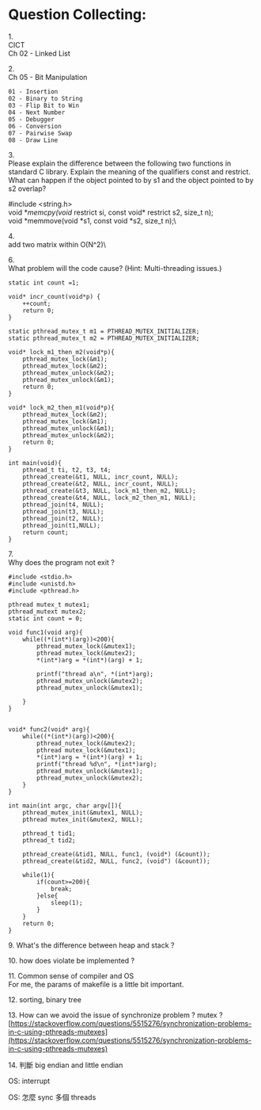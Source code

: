 # Question Collecting:

1.\
CICT\
Ch 02 - Linked List

2.\
Ch 05 - Bit Manipulation

```
01 - Insertion
02 - Binary to String
03 - Flip Bit to Win
04 - Next Number
05 - Debugger
06 - Conversion
07 - Pairwise Swap
08 - Draw Line
```

3.\
Please explain the difference between the following two functions in standard C library. Explain the meaning of the qualifiers const and restrict. What can happen if the object pointed to by s1 and the object pointed to by s2 overlap?

\#include \<string.h>\
void \*_memcpy(void_ restrict si, const void\* restrict s2, size\_t n);\
void \*memmove(void \*s1, const void \*s2, size\_t n);\


4.\
add two matrix within O(N^2)\


6.\
What problem will the code cause? (Hint: Multi-threading issues.)

```
static int count =1;

void* incr_count(void*p) {
    ++count;
    return 0;
}

static pthread_mutex_t m1 = PTHREAD_MUTEX_INITIALIZER;
static pthread_mutex_t m2 = PTHREAD_MUTEX_INITIALIZER;

void* lock_m1_then_m2(void*p){
    pthread_mutex_lock(&m1);
    pthread_mutex_lock(&m2);
    pthread_mutex_unlock(&m2);
    pthread_mutex_unlock(&m1);
    return 0;
}

void* lock_m2_then_m1(void*p){
    pthread_mutex_lock(&m2);
    pthread_mutex_lock(&m1);
    pthread_mutex_unlock(&m1);
    pthread_mutex_unlock(&m2);
    return 0;
}

int main(void){
    pthread_t ti, t2, t3, t4;
    pthread_create(&t1, NULL, incr_count, NULL);
    pthread_create(&t2, NULL, incr_count, NULL);
    pthread_create(&t3, NULL, lock_m1_then_m2, NULL);
    pthread_create(&t4, NULL, lock_m2_then_m1, NULL);
    pthread_join(t4, NULL);
    pthread_join(t3, NULL);
    pthread_join(t2, NULL);
    pthread_join(t1,NULL);
    return count;
}
```

7.\
Why does the program not exit ?

```
#include <stdio.h>
#include <unistd.h>
#include <pthread.h>

pthread mutex_t mutex1;
pthread_mutext mutex2;
static int count = 0;

void func1(void arg){
    while((*(int*)(arg))<200){
        pthread_mutex_lock(&mutex1);
        pthread mutex_lock(&mutex2);
        *(int*)arg = *(int*)(arg) + 1;

        printf("thread a\n", *(int*)arg);
        pthread_mutex_unlock(&mutex2);
        pthread_mutex_unlock(&mutex1);

    }
}


void* func2(void* arg){
    while((*(int*)(arg))<200){
        pthread_nutex_lock(&mutex2);
        pthread mutex_lock(&mutex1);
        *(int*)arg = *(int*)(arg) + 1;
        printf("thread %d\n", *(int*)arg);
        pthread_mutex_unlock(&mutex1);
        pthread_mutex_unlock(&mutex2);
    }
}

int main(int argc, char argv[]){
    pthread_mutex_init(&mutex1, NULL);
    pthread mutex_init(&mutex2, NULL);

    pthread_t tid1;
    pthread_t tid2;

    pthread_create(&tid1, NULL, func1, (void*) (&count));
    pthread_create(&tid2, NULL, func2, (void") (&count));

    while(1){
        if(count>=200){
            break;
        }else{
            sleep(1);
        }
    }
    return 0;
}
```



9\. What's the difference between heap and stack ?

10\. how does violate be implemented ?

11\. Common sense of compiler and OS\
For me, the params of makefile is a little bit important.

12\. sorting, binary tree

13\. How can we avoid the issue of synchronize problem ? mutex ?\
[https://stackoverflow.com/questions/5515276/synchronization-problems-in-c-using-pthreads-mutexes](https://stackoverflow.com/questions/5515276/synchronization-problems-in-c-using-pthreads-mutexes)

14\. 判斷 big endian and little endian

OS: interrupt

OS: 怎麼 sync 多個 threads
